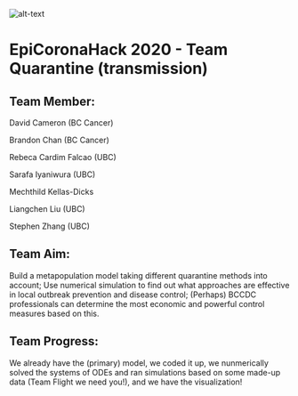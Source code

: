 ![alt-text](images/norwester_blue.png)
# EpiCoronaHack 2020 - Team Quarantine (transmission)

## Team Member:


David Cameron (BC Cancer)

Brandon Chan (BC Cancer)

Rebeca Cardim Falcao (UBC)

Sarafa Iyaniwura (UBC)

Mechthild Kellas-Dicks 

Liangchen Liu (UBC)

Stephen Zhang (UBC)

## Team Aim:

Build a metapopulation model taking different quarantine methods into account; Use numerical simulation to find out what approaches are effective in local outbreak prevention and disease control; (Perhaps) BCCDC professionals can determine the most economic and powerful control measures based on this.

## Team Progress:

We already have the (primary) model, we coded it up, we nunmerically solved the systems of ODEs and ran simulations based on some made-up data (Team Flight we need you!), and we have the visualization!
